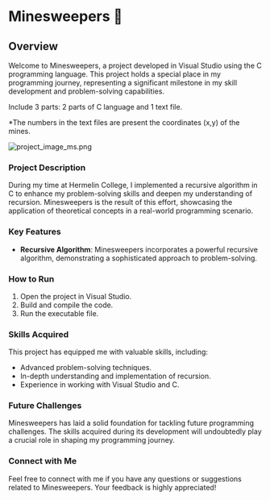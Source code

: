 # Minesweepers 🚩

## Overview

Welcome to Minesweepers, a project developed in Visual Studio using the C programming language. This project holds a special place in my programming journey, representing a significant milestone in my skill development and problem-solving capabilities.

Include 3 parts: 2 parts of C language 
             and 1 text file.

*The numbers in the text files are present the coordinates (x,y) of the mines.

![project_image_ms.png]([https://raw.githubusercontent.com/007matan/PawPartner/refs/heads/main/paw_partner_pic_1.png](https://github.com/007matan/MineSweepers/blob/master/project_image_ms.png))

### Project Description

During my time at Hermelin College, I implemented a recursive algorithm in C to enhance my problem-solving skills and deepen my understanding of recursion. Minesweepers is the result of this effort, showcasing the application of theoretical concepts in a real-world programming scenario.

### Key Features

- **Recursive Algorithm**: Minesweepers incorporates a powerful recursive algorithm, demonstrating a sophisticated approach to problem-solving.

### How to Run

1. Open the project in Visual Studio.
2. Build and compile the code.
3. Run the executable file.

### Skills Acquired

This project has equipped me with valuable skills, including:
- Advanced problem-solving techniques.
- In-depth understanding and implementation of recursion.
- Experience in working with Visual Studio and C.

### Future Challenges

Minesweepers has laid a solid foundation for tackling future programming challenges. The skills acquired during its development will undoubtedly play a crucial role in shaping my programming journey.

### Connect with Me

Feel free to connect with me if you have any questions or suggestions related to Minesweepers. Your feedback is highly appreciated!
